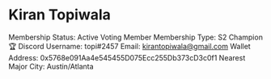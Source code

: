 # Kiran Topiwala

Membership Status: Active Voting Member
Membership Type: S2 Champion 🏆
Discord Username: topi#2457
Email: kirantopiwala@gmail.com
Wallet Address: 0x5768e091Aa4e545455D075Ecc255Db373cD3c0f1
Nearest Major City: Austin/Atlanta